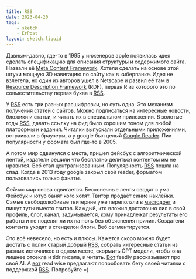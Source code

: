 ```yaml
---
title: RSS
date: 2023-04-20
tags:
    - sketch
    - ErPost
layout: sketch.liquid
---
```


Давным-давно, где-то в 1995 у инженеров apple появилась идея сделать спецификацию для описания структуры и содержимого сайта. Назвали её [Meta Content Framework](https://en.wikipedia.org/wiki/Meta_Content_Framework). Хотели сделать на основе этой штуки мощную 3D навигацию по сайту как в киберпанке. Идея не взлетела, но один из авторов ушел в Netscape и развил её там в [Resource Description Framework](https://en.wikipedia.org/wiki/Resource_Description_Framework) (RDF), первая R из которого это по совместительству первая буква в [RSS](https://en.wikipedia.org/wiki/RSS).

У [RSS](https://en.wikipedia.org/wiki/RSS) есть три разных расшифровки, но суть одна. Это механизм получения статей с сайтов. Можно подписаться на интересные новости, бложики и статьи, и читать их в специальном приложении. В золотые годы [RSS](https://en.wikipedia.org/wiki/RSS), давать ссылку на фид было хорошим тоном для любой платформы и издания. Читалки выпускали отдельными приложениями, встраивали в браузеры, а у google был целый [Google Reader](https://en.wikipedia.org/wiki/Google_Reader). Пик популярности у формата был где-то в 2005.

А потом мир сдвинулся с места, пришел фейсбук с алгоритмической лентой, издатели решили что бесплатно делиться контентом им не нравится. Веб стал централизованным. Популярность [RSS](https://en.wikipedia.org/wiki/RSS) пошла на спад. Когда в 2013 году google закрыл свой reader, форматом пользовались только фанаты.

Сейчас мир снова сдвигается. Бесконечные ленты сводят с ума. Фейсбук и ютуб банят кого хотят. Твитор продаёт синие наклейки. Самые свободолюбивые твитеряне уже переползли в [мастодонт](https://joinmastodon.org/) и пишут туты вместо твитов. Каждый, кто вложил достаточно сил в свой профиль, блог, канал, задумывается, кому принадлежат результаты его работы и не поделят ли их на ноль без объяснения причин. Создатели контента уходят в стенделон блоги. Веб сегментируется.

Это всё невесело, но есть и плюсы. Кажется скоро можно будет достать с полки старый добрый [RSS](https://en.wikipedia.org/wiki/RSS), собрать интересные статьи из разных источников в одном месте, скормить GPT модели, чтобы она лишнее отсекла и tldr писала, и читать. [Вот](https://vimeo.com/365065639) feedly рассказывают про свой AI. А [вот](https://readwise.io/read) read wise предлагают попробовать бету своей читалки с поддержкой [RSS](https://en.wikipedia.org/wiki/RSS). Попробуйте =)
